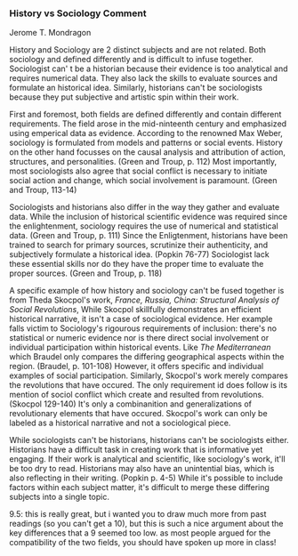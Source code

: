 ### History vs Sociology Comment
Jerome T. Mondragon

History and Sociology are 2 distinct subjects and are not related. Both sociology and defined differently and is difficult to infuse together. Sociologist can' t be a historian because their evidence is too analytical and requires numerical data. They also lack the skills to evaluate sources and formulate an historical idea. Similarly, historians can't be sociologists because they put subjective and artistic spin within their work. 

First and foremost, both fields are defined differently and contain different requirements. The field arose in the mid-ninteenth century and emphasized using emperical data as evidence. According to the renowned Max Weber, sociology is formulated from models and patterns or social events. History on the other hand focusses on the causal analysis and attribution of action, structures, and personalities. (Green and Troup, p. 112) Most importantly, most sociologists also agree that social conflict is necessary to initiate social action and change, which social involvement is paramount. (Green and Troup, 113-14) 

Sociologists and historians also differ in the way they gather and evaluate data. While the inclusion of historical scientific evidence was required since the enlightenment, sociology requires the use of numerical and statistical data. (Green and Troup, p. 111) Since the Enligtenment, historians have been trained to search for primary sources, scrutinize their authenticity, and subjectively formulate a historical idea. (Popkin 76-77) Sociologist lack these essential skills nor do they have the proper time to evaluate the proper sources. (Green and Troup, p. 118) 

A specific example of how history and sociology can't be fused together is from Theda Skocpol's work, _France, Russia, China: Structural Analysis of Social Revolutions_, While Skocpol skillfully demonstrates an efficient historical narrative, it isn't a case of sociological evidence. Her example falls victim to Sociology's rigourous requirements of inclusion: there's no statistical or numeric evidence nor is there direct social involvement or individual participation within historical events. Like _The Mediterranean_ which Braudel only compares the differing geographical aspects within the region. (Braudel, p. 101-108) However, it offers specific and individual examples of social participation. Similarly, Skocpol's work merely compares the revolutions that have occured. The only requirement id does follow is its mention of sociol conflict which create and resulted from revolutions. (Skocpol 129-140) It's only a combinanition and generalizations of revolutionary elements that have occured. Skocpol's work can only be labeled as a historical narrative and not a sociological piece.
 
While sociologists can't be historians, historians can't be sociologists either. Historians have a difficult task in creating work that is informative yet engaging. If their work is analytical and scientific, like sociology's work, it'll be too dry to read. Historians may also have an unintential bias, which is also reflecting in their writing. (Popkin p. 4-5) While it's possible to include factors within each subject matter, it's difficult to merge these differing subjects into a single topic. 

9.5: this is really great, but i wanted you to draw much more from past readings (so you can't get a 10), but this is such a nice argument about the key differences that a 9 seemed too low. as most people argued for the compatibility of the two fields, you should have spoken up more in class!

